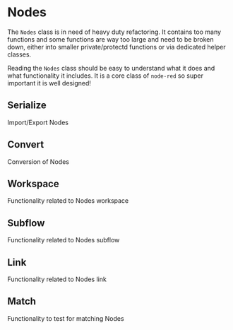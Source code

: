 # Nodes

The `Nodes` class is in need of heavy duty refactoring.
It contains too many functions and some functions are way too large and need to be broken down, either into smaller private/protectd functions or via dedicated helper classes.

Reading the `Nodes` class should be easy to understand what it does and what functionality it includes. It is a core class of `node-red` so super important it is well designed!

## Serialize

Import/Export Nodes

## Convert

Conversion of Nodes

## Workspace

Functionality related to Nodes workspace

## Subflow

Functionality related to Nodes subflow

## Link

Functionality related to Nodes link

## Match

Functionality to test for matching Nodes